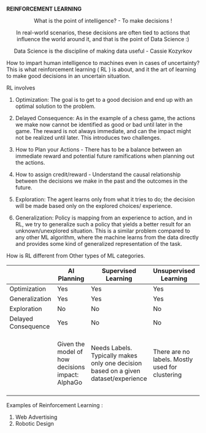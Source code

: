 **REINFORCEMENT LEARNING**

<div align = "center">
What is the point of intelligence? - To make decisions !

In real-world scenarios, these decisions are often tied to actions that influence the world around it, and that is the point of Data Science :)

Data Science is the discipline of making data useful - Cassie Kozyrkov
</div>

How to impart human intelligence to machines even in cases of uncertainty? This is what reinforcement learning ( RL ) is about, and it the art of learning to make good decisions in an uncertain situation.

RL involves

1. Optimization:  The goal is to get to a good decision and end up with an optimal solution to the problem.
2. Delayed Consequence:  As in the example of a chess game, the actions we make now cannot be identified as good or bad until later in the game. The reward is not always immediate, and can the impact might not be realized until later. This introduces two challenges.

  1. How to Plan your Actions - There has to be a balance between an immediate reward and potential future ramifications when planning out the actions.
  2. How to assign credit/reward -  Understand the causal relationship between the decisions we make in the past and the outcomes in the future.
1. Exploration: The agent learns only from what it tries to do; the decision will be made based only on the explored choices/ experience.
2.  Generalization:  Policy is mapping from an experience to action, and in RL, we try to generalize such a policy that yields a better result for an unknown/unexplored situation. This is a similar problem compared to any other ML algorithm, where the machine learns from the data directly and provides some kind of generalized representation of the task.

How is RL different from Other types of ML categories.


|                        |AI Planning     | Supervised Learning             | Unsupervised Learning | Imitation Learning      |
| -----------------------| ---------------|---------------------------------| --------------------- | ----------------------- |
| Optimization           | Yes            | Yes                             | Yes                   | Yes                     |
| Generalization         | Yes            | Yes                             | Yes                   | Yes                     |
| Exploration            | No             | No                              | No                    | No                      |
| Delayed Consequence    | Yes            | No                              | No                    | Yes                     |
|                        |Given the model of how decisions impact: AlphaGo|Needs Labels. Typically makes only one decision based on a given dataset/experience|There are no labels. Mostly used for clustering|Learn from the experience of others, assumes input of good policies|  


Examples of Reinforcement Learning :

1. Web Advertising
2. Robotic Design
